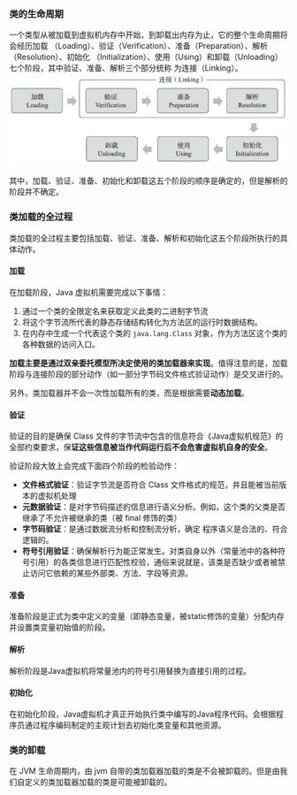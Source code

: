 ### 类的生命周期

一个类型从被加载到虚拟机内存中开始，到卸载出内存为止，它的整个生命周期将会经历加载 （Loading）、验证（Verification）、准备（Preparation）、解析（Resolution）、初始化 （Initialization）、使用（Using）和卸载（Unloading）七个阶段，其中验证、准备、解析三个部分统称 为连接（Linking）。![image-20240825192306160](images/image-20240825192306160.png)

其中，加载、验证、准备、初始化和卸载这五个阶段的顺序是确定的，但是解析的阶段并不确定。



### 类加载的全过程

类加载的全过程主要包括加载、验证、准备、解析和初始化这五个阶段所执行的具体动作。



#### 加载

在加载阶段，Java 虚拟机需要完成以下事情：

1. 通过一个类的全限定名来获取定义此类的二进制字节流
2. 将这个字节流所代表的静态存储结构转化为方法区的运行时数据结构。
3. 在内存中生成一个代表这个类的 `java.lang.Class` 对象，作为方法区这个类的各种数据的访问入口。

**加载主要是通过双亲委托模型所决定使用的类加载器来实现**。值得注意的是，加载阶段与连接阶段的部分动作（如一部分字节码文件格式验证动作）是交叉进行的。

另外，类加载器并不会一次性加载所有的类，而是根据需要**动态加载**。



#### 验证

验证的目的是确保 Class 文件的字节流中包含的信息符合《Java虚拟机规范》的全部约束要求，保**证这些信息被当作代码运行后不会危害虚拟机自身的安全**。

验证阶段大致上会完成下面四个阶段的检验动作：

- **文件格式验证**：验证字节流是否符合 Class 文件格式的规范，并且能被当前版本的虚拟机处理
- **元数据验证**：是对字节码描述的信息进行语义分析。例如，这个类的父类是否继承了不允许被继承的类（被 final 修饰的类）
- **字节码验证**：是通过数据流分析和控制流分析，确定 程序语义是合法的、符合逻辑的。
- **符号引用验证**：确保解析行为能正常发生。对类自身以外（常量池中的各种符号引用）的各类信息进行匹配性校验，通俗来说就是，该类是否缺少或者被禁止访问它依赖的某些外部类、方法、字段等资源。



#### 准备

准备阶段是正式为类中定义的变量（即静态变量，被static修饰的变量）分配内存并设置类变量初始值的阶段。





#### 解析

解析阶段是Java虚拟机将常量池内的符号引用替换为直接引用的过程。





#### 初始化

在初始化阶段，Java虚拟机才真正开始执行类中编写的Java程序代码。会根据程序员通过程序编码制定的主观计划去初始化类变量和其他资源。





### 类的卸载

在 JVM 生命周期内，由 jvm 自带的类加载器加载的类是不会被卸载的。但是由我们自定义的类加载器加载的类是可能被卸载的。